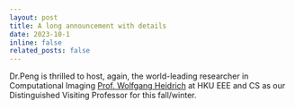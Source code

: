 ```yaml
---
layout: post
title: A long announcement with details
date: 2023-10-1
inline: false
related_posts: false
---
```


Dr.Peng is thrilled to host, again, the world-leading researcher in Computational Imaging [Prof. Wolfgang Heidrich](https://datascience.hku.hk/2023/10/ids-distinguished-speaker-series-4-learned-imaging-systems/) at HKU EEE and CS as our Distinguished Visiting Professor for this fall/winter.


